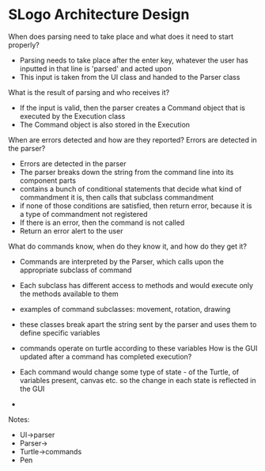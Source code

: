 # SLogo Architecture Design

When does parsing need to take place and what does it need to start properly?
- Parsing needs to take place after the enter key, whatever the user has inputted in that line is 'parsed' and acted upon
- This input is taken from the UI class and handed to the Parser class

What is the result of parsing and who receives it?
- If the input is valid, then the parser creates a Command object that is executed by the Execution class
- The Command object is also stored in the Execution

When are errors detected and how are they reported?
Errors are detected in the parser?

- Errors are detected in the parser
- The parser breaks down the string from the command line into its component parts
- contains a bunch of conditional statements that decide what kind of commandment it is, then calls that subclass commandment
- if none of those conditions are satisfied, then return error, because it is a type of commandment not registered
- If there is an error, then the command is not called
- Return an error alert to the user

What do commands know, when do they know it, and how do they get it?

- Commands are interpreted by the Parser, which calls upon the appropriate subclass of command
- Each subclass has different access to methods and would execute only the methods available to them
- examples of command subclasses: movement, rotation, drawing
- these classes break apart the string sent by the parser and uses them to define specific variables
- commands operate on turtle according to these variables
How is the GUI updated after a command has completed execution?

- Each command would change some type of state - of the Turtle, of variables present, canvas etc. so the change in each state is reflected in the GUI
- 
Notes:
- UI->parser
- Parser->
- Turtle->commands
- Pen
